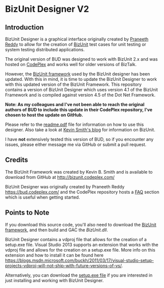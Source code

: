 
# BizUnit Designer V2

## Introduction
BizUnit Designer is a graphical interface originally created by [Praneeth Reddy](https://www.codeplex.com/site/users/view/praneethreddy) to allow for the creation of [BizUnit](http://bizunit.codeplex.com/) test cases for unit testing or system testing distributed applications.  

The original version of BUD was designed to work with BizUnit 2.x and was hosted on [CodePlex](https://bud.codeplex.com/) and works well for older versions of BizTalk.  

However, the [BizUnit framework](http://bizunit.codeplex.com/) used by the BizUnit designer has been updated.  With this in mind, it is time to update the BizUnit Designer to work with this updated version of the BizUnit Framework.
This repository contains a version of BizUnit Designer which uses version 4.1 of the BizUnit Framework and is compiled against version 4.5 of the Dot Net Framework.

**Note: As my colleagues and I've not been able to reach the original authors of BUD to include this update in their CodePlex repository, I've chosen to host the update on GitHub.**

Please refer to the [readme.pdf](../master/BizUnitDesigner/BizUnitDesigner/bin/Release/readme.pdf) file for information on how to use this designer.  Also take a look at [Kevin Smith's blog](https://kevinsmi.wordpress.com/?s=bizunit) for information on BizUnit.

I have **not** extensively tested this version of BUD, so if you encounter any issues, please either message me via GitHub or submit a pull request.

## Credits
The BizUnit Framework was created by Kevin B. Smith and is available to download from GitHub at <http://bizunit.codeplex.com/>

BizUnit Designer was originally created by Praneeth Reddy <https://bud.codeplex.com/> and the CodePlex repository hosts a [FAQ](https://bud.codeplex.com/wikipage?title=faq&referringTitle=Home) section which is useful when getting started.

## Points to Note
If you download this source code, you'll also need to download the [BizUnit framework](http://bizunit.codeplex.com/), and then build and GAC the *BizUnit.dll*.

BizUnit Designer contains a vdproj file that allows for the creation of a setup.exe file. 
Visual Studio 2013 supports an extension that works with the vdproj file and allows for the creation on a setup.exe file.
More info on this extension and how to install it can be found here <https://blogs.msdn.microsoft.com/buckh/2011/03/17/visual-studio-setup-projects-vdproj-will-not-ship-with-future-versions-of-vs/>.

Alternatively, you can download the [setup.exe file](https://github.com/mikehowell/BUD/releases/download/2.0/setup.exe) if you are interested in just installing and working with BizUnit Designer.

